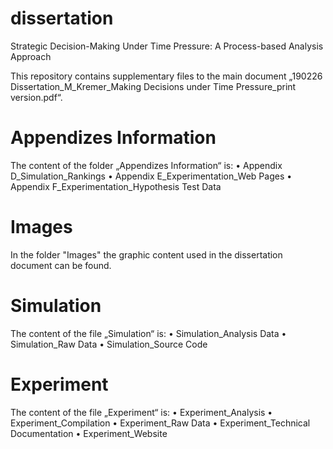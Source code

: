 # dissertation
Strategic Decision-Making Under Time Pressure: A Process-based Analysis Approach

This repository contains supplementary files to the main document „190226 Dissertation_M_Kremer_Making Decisions under Time Pressure_print version.pdf“.

# Appendizes Information
The content of the folder „Appendizes Information“ is:
•	Appendix D_Simulation_Rankings
•	Appendix E_Experimentation_Web Pages
•	Appendix F_Experimentation_Hypothesis Test Data

# Images
In the folder "Images" the graphic content used in the dissertation document can be found.

# Simulation
The content of the file „Simulation“ is:
•	Simulation_Analysis Data 
•	Simulation_Raw Data
•	Simulation_Source Code 

# Experiment
The content of the file „Experiment“ is:
•	Experiment_Analysis
•	Experiment_Compilation
•	Experiment_Raw Data
•	Experiment_Technical Documentation
•	Experiment_Website
